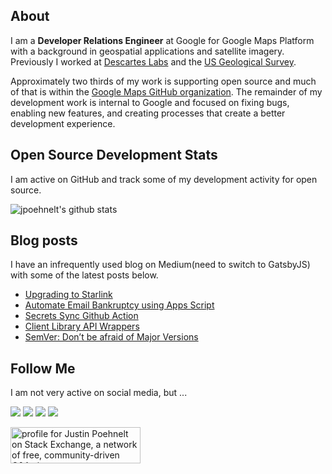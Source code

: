 ## About
I am a **Developer Relations Engineer** at Google for Google Maps Platform with a background in geospatial applications and satellite imagery. Previously I worked at [Descartes Labs](https://www.descarteslabs.com/) and the [US Geological Survey](https://www.usgs.gov/).

Approximately two thirds of my work is supporting open source and much of that is within the [Google Maps GitHub organization](https://github.com/googlemaps). The remainder of my development work is internal to Google and focused on fixing bugs, enabling new features, and creating processes that create a better development experience.

## Open Source Development Stats
I am active on GitHub and track some of my development activity for open source.

![jpoehnelt's github stats](https://github-readme-stats.vercel.app/api?username=jpoehnelt&show_icons=true&&theme=nord&hide_border=true&count_private=true&hide=issues&custom_title=Github%20Stats)

## Blog posts
I have an infrequently used blog on Medium(need to switch to GatsbyJS) with some of the latest posts below.

<!-- BLOG-POST-LIST:START -->
- [Upgrading to Starlink](https://jpoehnelt.medium.com/upgrading-to-starlink-bc6d4cd7e32a?source=rss-89eb24916480------2)
- [Automate Email Bankruptcy using Apps Script](https://jpoehnelt.medium.com/automate-email-bankruptcy-using-apps-script-167670186844?source=rss-89eb24916480------2)
- [Secrets Sync Github Action](https://jpoehnelt.medium.com/secrets-sync-github-action-d185963f4f3e?source=rss-89eb24916480------2)
- [Client Library API Wrappers](https://jpoehnelt.medium.com/client-library-api-wrappers-47c27dbfe0d3?source=rss-89eb24916480------2)
- [SemVer: Don’t be afraid of Major Versions](https://jpoehnelt.medium.com/semver-dont-be-afraid-of-major-versions-de352b04169e?source=rss-89eb24916480------2)
<!-- BLOG-POST-LIST:END -->

## Follow Me
I am not very active on social media, but ...

[![](https://img.shields.io/badge/GitHub-%2312100E.svg?&style=for-the-badge&logo=Github&logoColor=white)](https://github.com/jpoehnelt)
[![](https://img.shields.io/badge/linkedin-%230077B5.svg?&style=for-the-badge&logo=linkedin&logoColor=white)](https://www.linkedin.com/in/justin-poehnelt)
[![](https://img.shields.io/badge/medium-%2312100E.svg?&style=for-the-badge&logo=medium&logoColor=white)](https://jpoehnelt.medium.com/)
[![](https://img.shields.io/badge/twitter-%231DA1F2.svg?&style=for-the-badge&logo=twitter&logoColor=white)](https://twitter.com/jpoehnelt)

<a href="https://stackexchange.com/users/3788082/justin-poehnelt"><img src="https://stackexchange.com/users/flair/3788082.png" width="208" height="58" alt="profile for Justin Poehnelt on Stack Exchange, a network of free, community-driven Q&amp;A sites" title="profile for Justin Poehnelt on Stack Exchange, a network of free, community-driven Q&amp;A sites" /></a>
